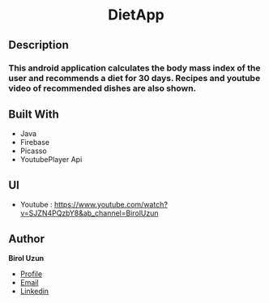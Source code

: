 

<h1 align="center">DietApp</h1>

## Description

### This android application calculates the body mass index of the user and recommends a diet for 30 days. Recipes and youtube video of recommended dishes are also shown.




## Built With

- Java
- Firebase
- Picasso
- YoutubePlayer Api

## UI



- Youtube : https://www.youtube.com/watch?v=SJZN4PQzbY8&ab_channel=BirolUzun



## Author

**Birol Uzun**

- [Profile](https://github.com/brluzn)
- [Email](mailto:brl.uzn2017@gmail.com?subject=Hi% "Hi!")
- [Linkedin](https://linkedin.com/in/birol-uzun-625304159)
